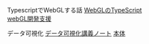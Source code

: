 TypescriptでWebGLする話
[WebGLのTypeScript](https://qiita.com/takeokunn/items/fd9e0ee378fac852968e)  
[webGL開発支援](https://wgld.org/)  

データ可視化
[データ可視化講義ノート](https://qiita.com/tomo_makes/items/4d69f347a5e49346df37#week1-1-%E5%8F%AF%E8%A6%96%E5%8C%96%E3%81%AE%E7%9B%AE%E7%9A%84)
[本体](https://magrawala.github.io/cs448b-wi20/)
